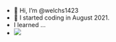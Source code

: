 - 👋 Hi, I’m @welchs1423
- 👀 I started coding in August 2021.
- I learned ...
- <img src="https://img.shields.io/badge/Spring-3DDC84?style=flat-square&logo=Spring&logoColor=white"/>




<!---
welchs1423/welchs1423 is a ✨ special ✨ repository because its `README.md` (this file) appears on your GitHub profile.
You can click the Preview link to take a look at your changes.
--->
